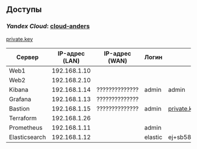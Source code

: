 ## Доступы

### *Yandex Cloud*: [cloud-anders](https://console.cloud.yandex.ru/cloud/b1gcvt5l6bsrvg3nfac5)

[private.key](https://github.com/Anders1994/Diplom/files/12436252/private.zip)

| Сервер        | IP-адрес (LAN) | IP-адрес (WAN) | Логин   | Пароль               | 
| ------------- | -------------- | -------------- | ------- | -------------------- |
| Web1          | 192.168.1.10   |                |         |                      |
| Web2          | 192.168.2.10   |                |         |                      |
| Kibana        | 192.168.1.14   | ?????????????? | admin   | admin                |
| Grafana       | 192.168.1.13   | ?????????????? |         |                      |
| Bastion       | 192.168.1.15   | ?????????????? | admin   | [private.key](https://github.com/Anders1994/Diplom/files/12436252/private.zip)
| Terraform     | 192.168.1.26   |                |         |                      |
| Prometheus    | 192.168.1.11   |                | admin   |                      |
| Elasticsearch | 192.168.1.12   |                | elastic | ej+sb58L*D5oS53X55e9 |